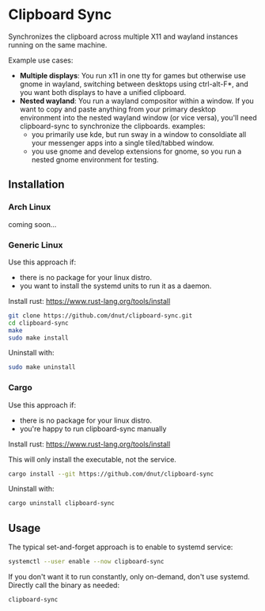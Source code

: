 # Clipboard Sync

Synchronizes the clipboard across multiple X11 and wayland instances running on the same machine.

Example use cases:

- **Multiple displays**: You run x11 in one tty for games but otherwise use gnome in wayland, switching between desktops using ctrl-alt-F*, and you want both displays to have a unified clipboard.
- **Nested wayland**: You run a wayland compositor within a window. If you want to copy and paste anything from your primary desktop environment into the nested wayland window (or vice versa), you'll need clipboard-sync to synchronize the clipboards. examples:
  - you primarily use kde, but run sway in a window to consoldiate all your messenger apps into a single tiled/tabbed window.
  - you use gnome and develop extensions for gnome, so you run a nested gnome environment for testing.

## Installation

### Arch Linux
coming soon...

### Generic Linux
Use this approach if:
- there is no package for your linux distro.
- you want to install the systemd units to run it as a daemon.

Install rust: https://www.rust-lang.org/tools/install
```bash
git clone https://github.com/dnut/clipboard-sync.git
cd clipboard-sync
make
sudo make install
```
Uninstall with:
```bash
sudo make uninstall
```

### Cargo
Use this approach if:
- there is no package for your linux distro.
- you're happy to run clipboard-sync manually

Install rust: https://www.rust-lang.org/tools/install

This will only install the executable, not the service.
```bash
cargo install --git https://github.com/dnut/clipboard-sync
```
Uninstall with:
```bash
cargo uninstall clipboard-sync
```

## Usage
The typical set-and-forget approach is to enable to systemd service:
```bash
systemctl --user enable --now clipboard-sync
```

If you don't want it to run constantly, only on-demand, don't use systemd. Directly call the binary as needed:
```bash
clipboard-sync
```
